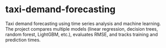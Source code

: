 # taxi-demand-forecasting
Taxi demand forecasting using time series analysis and machine learning. The project compares multiple models (linear regression, decision trees, random forest, LightGBM, etc.), evaluates RMSE, and tracks training and prediction times.
